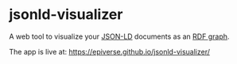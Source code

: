 # jsonld-visualizer
A web tool to visualize your [JSON-LD](https://www.w3.org/TR/json-ld11/) documents as an [RDF graph](https://w3c.github.io/rdf-primer/spec/).

The app is live at: https://epiverse.github.io/jsonld-visualizer/